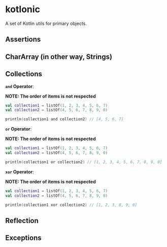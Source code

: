 # kotlonic

A set of Kotlin utils for primary objects.

## Assertions

## CharArray (in other way, Strings)

## Collections

**`and` Operator**:

**NOTE: The order of items is not respected**

```kotlin
val collection1 = listOf(1, 2, 3, 4, 5, 6, 7)
val collection2 = listOf(4, 5, 6, 7, 8, 9, 0)

println(collection1 and collection2) // [4, 5, 6, 7]

```

**`or` Operator**:

**NOTE: The order of items is not respected**

```kotlin
val collection1 = listOf(1, 2, 3, 4, 5, 6, 7)
val collection2 = listOf(4, 5, 6, 7, 8, 9, 0)

println(collection1 or collection2) // [1, 2, 3, 4, 5, 6, 7, 8, 9, 0]

```

**`xor` Operator**:

**NOTE: The order of items is not respected**

```kotlin
val collection1 = listOf(1, 2, 3, 4, 5, 6, 7)
val collection2 = listOf(4, 5, 6, 7, 8, 9, 0)

println(collection1 xor collection2) // [1, 2, 3, 8, 9, 0]

```

## Reflection

## Exceptions
